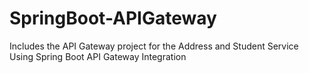 # SpringBoot-APIGateway
Includes the API Gateway project for the Address and Student Service Using Spring Boot API Gateway Integration 
